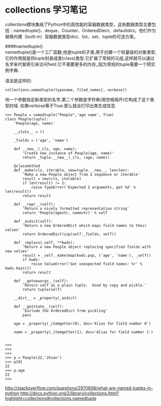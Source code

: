 collections 学习笔记
==========================
collections模块集结了Python中的高性能的容器数据类型，这些数据类型主要包括：namedtuple()、deque、Counter、OrderedDiect、defaultdict。他们作为替换内建（built-in）容器数据类型dict、list、set、tuple的可选方案。  

####namedtuple()  
namedtuple()是一个工厂函数,他是tuple的子类,用于创建一个轻量级的对象类型,它的作用就是将tuple封装成类(class)类型.它扩展了常规的元组,这样就可以通过名字来代替索引来访问field.它不需要更多的内存,,因为常规的tuple需要一个预实例字典.  

语法是这样的:  

    collections.namedtuple(typename, filed_names[, verbose])
地一个参数指定新类型的名字,第二个参数是字符串(用空格隔开)它构成了这个类型的域. 如果verbose等于True.那么就会打印出类生成信息.  

    >>> People = namedtuple("People",'age name', True)
    class People(tuple):
        'People(age, name)'
    
        __slots__ = ()
    
        _fields = ('age', 'name')
    
        def __new__(_cls, age, name):
            'Create new instance of People(age, name)'
            return _tuple.__new__(_cls, (age, name))
    
        @classmethod
        def _make(cls, iterable, new=tuple.__new__, len=len):
            'Make a new People object from a sequence or iterable'
            result = new(cls, iterable)
            if len(result) != 2:
                raise TypeError('Expected 2 arguments, got %d' % len(result))
            return result
    
        def __repr__(self):
            'Return a nicely formatted representation string'
            return 'People(age=%r, name=%r)' % self
    
        def _asdict(self):
            'Return a new OrderedDict which maps field names to their values'
            return OrderedDict(zip(self._fields, self))
    
        def _replace(_self, **kwds):
            'Return a new People object replacing specified fields with new values'
            result = _self._make(map(kwds.pop, ('age', 'name'), _self))
            if kwds:
                raise ValueError('Got unexpected field names: %r' % kwds.keys())
            return result
    
        def __getnewargs__(self):
            'Return self as a plain tuple.  Used by copy and pickle.'
            return tuple(self)
    
        __dict__ = _property(_asdict)
    
        def __getstate__(self):
            'Exclude the OrderedDict from pickling'
            pass
    
        age = _property(_itemgetter(0), doc='Alias for field number 0')
    
        name = _property(_itemgetter(1), doc='Alias for field number 1')
    
    
    >>> 
    >>> 
    >>> 
    >>> p = People(22,'zhsan')
    >>> p[0]
    22
    >>> p.age
    22
    >>> 
http://stackoverflow.com/questions/2970608/what-are-named-tuples-in-python
http://docs.python.org/2/library/collections.html?highlight=collections#collections.namedtuple

